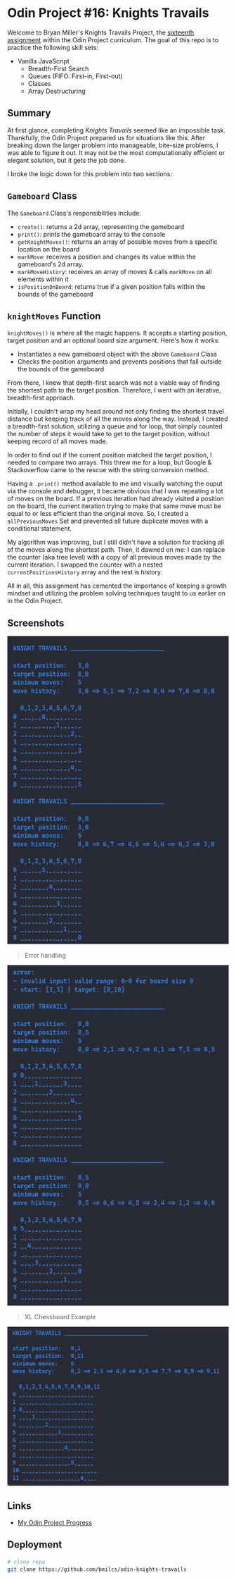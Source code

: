 # Odin Project #16: Knights Travails

Welcome to Bryan Miller's Knights Travails Project, the [sixteenth assignment](https://www.theodinproject.com/lessons/javascript-knights-travails) within the Odin Project curriculum. The goal of this repo is to practice the following skill sets:

- Vanilla JavaScript
  - Breadth-First Search
  - Queues (FIFO: First-in, First-out)
  - Classes
  - Array Destructuring

## Summary

At first glance, completing _Knights Travails_ seemed like an impossible task. Thankfully, the Odin Project prepared us for situations like this. After breaking down the larger problem into manageable, bite-size problems, I was able to figure it out. It may not be the most computationally efficient or elegant solution, but it gets the job done.

I broke the logic down for this problem into two sections:

## `Gameboard` Class

The `Gameboard` Class's responsibilities include:

- `create()`: returns a 2d array, representing the gameboard
- `print()`: prints the gameboard array to the console
- `getKnightMoves()`: returns an array of possible moves from a specific location on the board
- `markMove`: receives a position and changes its value within the gameboard's 2d array.
- `markMoveHistory`: receives an array of moves & calls `markMove` on all elements within it
- `isPositionOnBoard`: returns true if a given position falls within the bounds of the gameboard

## `knightMoves` Function

`knightMoves()` is where all the magic happens. It accepts a starting position, target position and an optional board size argument. Here's how it works:

- Instantiates a new gameboard object with the above `Gameboard` Class
- Checks the position arguments and prevents positions that fall outside the bounds of the gameboard

From there, I knew that depth-first search was not a viable way of finding the shortest path to the target position. Therefore, I went with an iterative, breadth-first approach.

Initially, I couldn't wrap my head around not only finding the shortest travel distance but keeping track of all the moves along the way. Instead, I created a breadth-first solution, utilizing a queue and for loop, that simply counted the number of steps it would take to get to the target position, without keeping record of all moves made.

In order to find out if the current position matched the target position, I needed to compare two arrays. This threw me for a loop, but Google & Stackoverflow came to the rescue with the string conversion method.

Having a `.print()` method available to me and visually watching the ouput via the console and debugger, it became obvious that I was repeating a lot of moves on the board. If a previous iteration had already visited a position on the board, the current iteration trying to make that same move must be equal to or less efficient than the original move. So, I created a `allPreviousMoves` Set and prevented all future duplicate moves with a conditional statement.

My algorithm was improving, but I still didn't have a solution for tracking all of the moves along the shortest path. Then, it dawned on me: I can replace the counter (aka tree level) with a copy of all previous moves made by the current iteration. I swapped the counter with a nested `currentPositionsHistory` array and the rest is history.

All in all, this assignment has cemented the importance of keeping a growth mindset and utilizing the problem solving techniques taught to us earlier on in the Odin Project.

## Screenshots

![Screenshot #1](./img/screenshot-1.png)

> Error handling

![Screenshot #2](./img/screenshot-2.png)

> XL Chessboard Example

![Screenshot #3](./img/screenshot-3.png)

## Links

- [My Odin Project Progress](https://github.com/bmilcs/odin-project)

## Deployment

```sh
# clone repo
git clone https://github.com/bmilcs/odin-knights-travails
```
